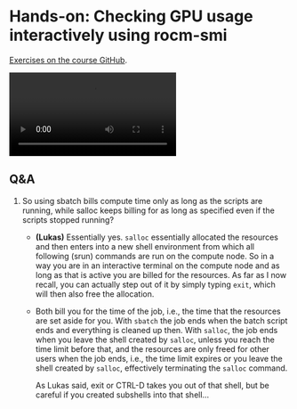 # Hands-on: Checking GPU usage interactively using rocm-smi

[Exercises on the course GitHub](https://github.com/Lumi-supercomputer/Getting_Started_with_AI_workshop/tree/ai-20241126/04_Understanding_GPU_activity_and_checking_jobs).

<video src="https://462000265.lumidata.eu/ai-20241126/recordings/E04_CheckingGPU.mp4" controls="controls"></video>


## Q&A

1.  So using sbatch bills compute time only as long as the scripts are running, while salloc keeps billing for as long as specified even if the scripts stopped running?

    -   **(Lukas)** Essentially yes. `salloc` essentially allocated the resources and then enters into a new shell environment from which all following (srun) commands are run on the compute node. So in a way you are in an interactive terminal on the compute node and as long as that is active you are billed for the resources. As far as I now recall, you can actually step out of it by simply typing `exit`, which will then also free the allocation.

    -   Both bill you for the time of the job, i.e., the time that the resources are set aside for you. With `sbatch` the job ends when the batch script ends and everything is cleaned up then. With `salloc`, the job ends when you leave the shell created by `salloc`, unless you reach the time limit before that, and the resources are only freed for other users when the job ends, i.e., the time limit expires or you leave the shell created by `salloc`, effectively terminating the `salloc` command. 

        As Lukas said, exit or CTRL-D takes you out of that shell, but be careful if you created subshells into that shell...

